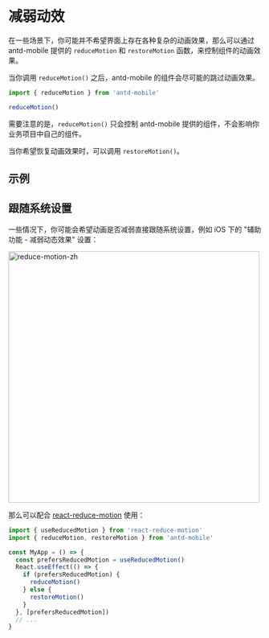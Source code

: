 # 减弱动效 <Experimental></Experimental>

在一些场景下，你可能并不希望界面上存在各种复杂的动画效果，那么可以通过 antd-mobile 提供的 `reduceMotion` 和 `restoreMotion` 函数，来控制组件的动画效果。

当你调用 `reduceMotion()` 之后，antd-mobile 的组件会尽可能的跳过动画效果。

```jsx
import { reduceMotion } from 'antd-mobile'

reduceMotion()
```

需要注意的是，`reduceMotion()` 只会控制 antd-mobile 提供的组件，不会影响你业务项目中自己的组件。

当你希望恢复动画效果时，可以调用 `restoreMotion()`。

## 示例

<!-- <code src="../../src/utils/demos/reduce-motion/demo1.tsx"></code> -->

<!-- <code src="../../src/utils/demos/reduce-motion/demo2.tsx"></code> -->

## 跟随系统设置

一些情况下，你可能会希望动画是否减弱直接跟随系统设置，例如 iOS 下的 "辅助功能 - 减弱动态效果" 设置：

<img alt="reduce-motion-zh" src="https://gw.alipayobjects.com/mdn/rms_25513e/afts/img/A*LVkBSrQkji4AAAAAAAAAAAAAARQnAQ" width="500px" />

那么可以配合 [react-reduce-motion](https://github.com/infiniteluke/react-reduce-motion) 使用：

```jsx
import { useReducedMotion } from 'react-reduce-motion'
import { reduceMotion, restoreMotion } from 'antd-mobile'

const MyApp = () => {
  const prefersReducedMotion = useReducedMotion()
  React.useEffect(() => {
    if (prefersReducedMotion) {
      reduceMotion()
    } else {
      restoreMotion()
    }
  }, [prefersReducedMotion])
  // ...
}
```
